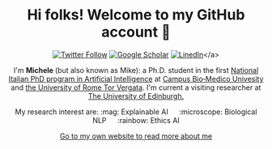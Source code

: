 <html>
  <h1 align="center"> 
    Hi folks! Welcome to my GitHub account 👋
  </h1>
  
  <div align="center">

  <a href="">[![Twitter Follow](https://img.shields.io/badge/Twitter-1DA1F2?style=for-the-badge&logo=twitter&logoColor=white)](https://twitter.com/itsmattei)</a>
  <a href="">[![Google Scholar](https://img.shields.io/badge/Google%20Scholar-4285F4?style=for-the-badge&logo=googlescholar&logoColor=white)](https://scholar.google.com/citations?user=CmQYOW0AAAAJ&hl)</a>
  <a href="">[![LinedIn](https://img.shields.io/badge/LinkedIn-0077B5?style=for-the-badge&logo=linkedin&logoColor=white)]([https://twitter.com/itsmattei](https://www.linkedin.com/in/michele-mastromattei/))</a>
</div>
  
  <div align="center">
    <p> I'm <b>Michele </b> (but also known as Mike): a Ph.D. student in the first <a href="https://www.phd-ai.it/en/359-2/">National Italian PhD program in Artificial Intelligence</a> at <a href="https://www.unicampus.it/en"> Campus Bio‑Medico Univesity</a> and <a href="https://web.uniroma2.it/en">the University of Rome Tor Vergata</a>. I'm current a visiting researcher at <a href="https://www.ed.ac.uk/informatics/">The University of Edinburgh.</a> </p>
    <p> My research interest are: :mag: Explainable AI &emsp; :microscope: Biological NLP &emsp; :rainbow: Ethics AI </p>
    <p> <a href="https://itsmattei.github.io/">Go to my own website to read more about me </a></p>
  </div>
  
 </html>

